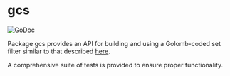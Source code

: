 gcs
==========

[![GoDoc](https://godoc.org/github.com/hdfchain/hdfd/gcs?status.png)](https://godoc.org/github.com/hdfchain/hdfd/gcs)

Package gcs provides an API for building and using a Golomb-coded set filter
similar to that described [here](https://giovanni.bajo.it/post/47119962313/golomb-coded-sets-smaller-than-bloom-filters).

A comprehensive suite of tests is provided to ensure proper functionality.
